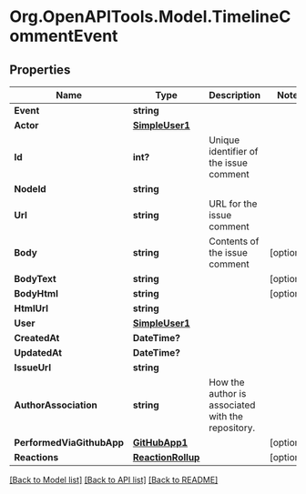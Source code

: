 # Org.OpenAPITools.Model.TimelineCommentEvent

## Properties

Name | Type | Description | Notes
------------ | ------------- | ------------- | -------------
**Event** | **string** |  | 
**Actor** | [**SimpleUser1**](SimpleUser1.md) |  | 
**Id** | **int?** | Unique identifier of the issue comment | 
**NodeId** | **string** |  | 
**Url** | **string** | URL for the issue comment | 
**Body** | **string** | Contents of the issue comment | [optional] 
**BodyText** | **string** |  | [optional] 
**BodyHtml** | **string** |  | [optional] 
**HtmlUrl** | **string** |  | 
**User** | [**SimpleUser1**](SimpleUser1.md) |  | 
**CreatedAt** | **DateTime?** |  | 
**UpdatedAt** | **DateTime?** |  | 
**IssueUrl** | **string** |  | 
**AuthorAssociation** | **string** | How the author is associated with the repository. | 
**PerformedViaGithubApp** | [**GitHubApp1**](GitHubApp1.md) |  | [optional] 
**Reactions** | [**ReactionRollup**](ReactionRollup.md) |  | [optional] 

[[Back to Model list]](../README.md#documentation-for-models) [[Back to API list]](../README.md#documentation-for-api-endpoints) [[Back to README]](../README.md)

